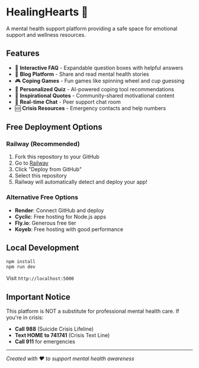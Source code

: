 # HealingHearts 💚

A mental health support platform providing a safe space for emotional support and wellness resources.

## Features

- 💬 **Interactive FAQ** - Expandable question boxes with helpful answers
- 📝 **Blog Platform** - Share and read mental health stories  
- 🎮 **Coping Games** - Fun games like spinning wheel and cup guessing
- 🧠 **Personalized Quiz** - AI-powered coping tool recommendations
- 💭 **Inspirational Quotes** - Community-shared motivational content
- 💬 **Real-time Chat** - Peer support chat room
- 🆘 **Crisis Resources** - Emergency contacts and help numbers

## Free Deployment Options

### Railway (Recommended)
1. Fork this repository to your GitHub
2. Go to [Railway](https://railway.app)
3. Click "Deploy from GitHub"
4. Select this repository
5. Railway will automatically detect and deploy your app!

### Alternative Free Options
- **Render**: Connect GitHub and deploy
- **Cyclic**: Free hosting for Node.js apps  
- **Fly.io**: Generous free tier
- **Koyeb**: Free hosting with good performance

## Local Development

```bash
npm install
npm run dev
```

Visit `http://localhost:5000`

## Important Notice

This platform is NOT a substitute for professional mental health care. If you're in crisis:
- **Call 988** (Suicide Crisis Lifeline)
- **Text HOME to 741741** (Crisis Text Line)
- **Call 911** for emergencies

---

*Created with ❤️ to support mental health awareness*